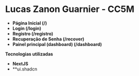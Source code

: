 # **Lucas Zanon Guarnier - CC5M**

* **Página Inicial (/)**
* **Login (/login)**
* **Registro (/registro)**
* **Recuperação de Senha (/recover)**
* **Painel principal (dashboard) (/dashboard)**

**Tecnologias utilizadas**

* **NextJS**
* **ui.shadcn
